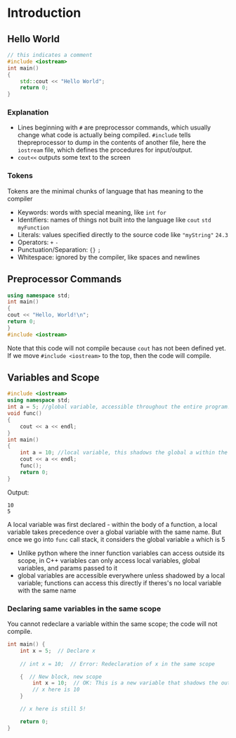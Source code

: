 # Introduction

## Hello World

```cpp
// this indicates a comment
#include <iostream>
int main()
{
    std::cout << "Hello World";
    return 0;
}
```

### Explanation

- Lines beginning with `#` are preprocessor commands, which usually change what code is actually being compiled. `#include` tells thepreprocessor to dump in the contents of another file, here the `iostream` file, which defines the procedures for input/output.
- `cout<<` outputs some text to the screen

### Tokens
Tokens are the minimal chunks of language that has meaning to the compiler

- Keywords: words with special meaning, like `int` `for`
- Identifiers: names of things not built into the language like `cout` `std` `myFunction`
- Literals: values specified directly to the source code like `"myString"` `24.3`
- Operators: `+` `-`
- Punctuation/Separation: `{}` `;`
- Whitespace: ignored by the compiler, like spaces and newlines

## Preprocessor Commands

```cpp
using namespace std;
int main()
{
cout << "Hello, World!\n";
return 0;
}
#include <iostream>
```

Note that this code will not compile because `cout` has not been defined yet. If we move `#include <iostream>` to the top, then the code will compile.

## Variables and Scope

```cpp
#include <iostream>
using namespace std;
int a = 5; //global variable, accessible throughout the entire program!
void func()
{
    cout << a << endl;
}
int main()
{
    int a = 10; //local variable, this shadows the global a within the scope of main
    cout << a << endl;
    func();
    return 0;
}
```

Output:
```
10
5
```
A local variable was first declared - within the body of a function, a local variable takes precedence over a global variable with the same name. But once we go into `func` call stack, it considers the global variable `a` which is 5

- Unlike python where the inner function variables can access outside its scope, in C++ variables can only access local variables, global variables, and params passed to it
- global variables are accessible everywhere unless shadowed by a local variable; functions can access this directly if theres's no local variable with the same name

### Declaring same variables in the same scope

You cannot redeclare a variable within the same scope; the code will not compile.

```cpp
int main() {
    int x = 5;  // Declare x
    
    // int x = 10;  // Error: Redeclaration of x in the same scope

    {  // New block, new scope
        int x = 10;  // OK: This is a new variable that shadows the outer x
        // x here is 10
    }

    // x here is still 5!

    return 0;
}
```